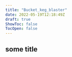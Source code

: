 ```yaml
---
title: "Bucket_keg_blaster"
date: 2022-05-19T12:18:49Z
draft: true
ShowToc: false
TocOpen: false
---
```


## some title
